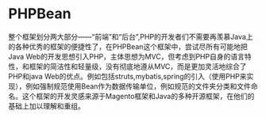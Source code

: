 # PHPBean
整个框架划分两大部分——“前端”和“后台”,PHP的开发者们不需要再羡慕Java上的各种优秀的框架的便捷性了，在PHPBean这个框架中，尝试尽所有可能地把Java Web的开发思想引入PHP，主体思想为MVC，但考虑到PHP自身的语言特性，和框架的简洁性和轻量级，没有彻底地遵从MVC，而是更加灵活地综合了PHP和java Web的优点。例如包括struts,mybatis,spring的引入（使用PHP来实现），例如强制规范使用Bean作为数据传输单位，例如规范的文件夹分类和文件命名。这个框架的开发灵感来源于Magento框架和Java的多种开源框架，在他们的基础上加以理解和重组。
